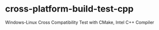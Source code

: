 # cross-platform-build-test-cpp
Windows-Linux Cross Compatibility Test with CMake, Intel C++ Compiler

